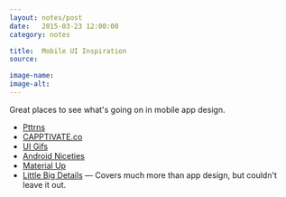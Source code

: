 ```yaml
---
layout: notes/post
date:   2015-03-23 12:00:00
category: notes

title:  Mobile UI Inspiration
source: 

image-name:
image-alt:
---
```

            
Great places to see what's going on in mobile app design.

 - [Pttrns](http://beta.pttrns.com/)
 - [CAPPTIVATE.co](http://capptivate.co/)
 - [UI Gifs](http://uigifs.com)
 - [Android Niceties](http://androidniceties.tumblr.com)
 - [Material Up](http://www.materialup.com)
 - [Little Big Details](http://littlebigdetails.com) — Covers much more than app design, but couldn't leave it out.

